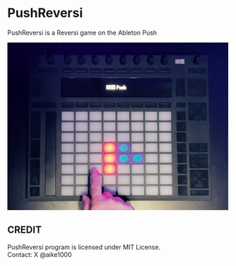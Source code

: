 # PushReversi
PushReversi is a Reversi game on the Ableton Push

![Screenshot](ss.png)

## CREDIT
PushReversi program is licensed under MIT License.  
Contact: X @aike1000
